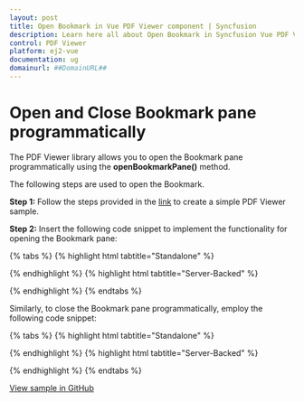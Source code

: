 ```yaml
---
layout: post
title: Open Bookmark in Vue PDF Viewer component | Syncfusion
description: Learn here all about Open Bookmark in Syncfusion Vue PDF Viewer component of Syncfusion Essential JS 2 and more.
control: PDF Viewer
platform: ej2-vue
documentation: ug
domainurl: ##DomainURL##
---
```


# Open and Close Bookmark pane programmatically

The PDF Viewer library allows you to open the Bookmark pane programmatically using the **openBookmarkPane()** method.

The following steps are used to open the Bookmark.

**Step 1:** Follow the steps provided in the [link](https://ej2.syncfusion.com/vue/documentation/pdfviewer/getting-started) to create a simple PDF Viewer sample.

**Step 2:** Insert the following code snippet to implement the functionality for opening the Bookmark pane:

{% tabs %}
{% highlight html tabtitle="Standalone" %}
<template>
  <div id="app">
    <button v-on:click="openBookmark">Open Bookmark Pane</button>
      <ejs-pdfviewer
        id="pdfViewer"
        ref="pdfviewer"
        :documentPath="documentPath"
        :resourceUrl="resourceUrl">
      </ejs-pdfviewer>
  </div>
</template>

<script>
import Vue from 'vue';
import { PdfViewerPlugin, Toolbar, Magnification, Navigation, 
         LinkAnnotation, BookmarkView, Annotation, ThumbnailView, 
         Print, TextSelection, TextSearch, FormFields, FormDesigner } from '@syncfusion/ej2-vue-pdfviewer';
Vue.use(PdfViewerPlugin);

export default {
  name: 'app',
  data () {
    return {
      resourceUrl:"https://cdn.syncfusion.com/ej2/24.1.41/dist/ej2-pdfviewer-lib",
      documentPath:"https://cdn.syncfusion.com/content/pdf/pdf-succinctly.pdf"
    };
  },
  provide: {
    PdfViewer: [ Toolbar, Magnification, Navigation, LinkAnnotation, BookmarkView, Annotation, 
                 ThumbnailView, Print, TextSelection, TextSearch, FormFields, FormDesigner ]},

  methods: {
    openBookmark: function () {
      var viewer = this.$refs.pdfviewer.ej2Instances;
      viewer.bookmarkViewModule.openBookmarkPane();
    }
  }
}
</script>
{% endhighlight %}
{% highlight html tabtitle="Server-Backed" %}
<template>
  <div id="app">
    <button v-on:click="openBookmark">Open Bookmark Pane</button>
      <ejs-pdfviewer
        id="pdfViewer"
        ref="pdfviewer"
        :documentPath="documentPath"
        :serviceUrl="serviceUrl">
      </ejs-pdfviewer>
  </div>
</template>

<script>
import Vue from 'vue';
import { PdfViewerPlugin, Toolbar, Magnification, Navigation, 
         LinkAnnotation, BookmarkView, Annotation, ThumbnailView, 
         Print, TextSelection, TextSearch, FormFields, FormDesigner } from '@syncfusion/ej2-vue-pdfviewer';
Vue.use(PdfViewerPlugin);

export default {
  name: 'app',
  data () {
    return {
      serviceUrl:"https://services.syncfusion.com/vue/production/api/pdfviewer",
      documentPath:"https://cdn.syncfusion.com/content/pdf/pdf-succinctly.pdf"
    };
  },
  provide: {
    PdfViewer: [ Toolbar, Magnification, Navigation, LinkAnnotation, BookmarkView, Annotation, 
                 ThumbnailView, Print, TextSelection, TextSearch, FormFields, FormDesigner ]},

  methods: {
    openBookmark: function () {
      var viewer = this.$refs.pdfviewer.ej2Instances;
      viewer.bookmarkViewModule.openBookmarkPane();
    }
  }
}
</script>
{% endhighlight %}
{% endtabs %}

Similarly, to close the Bookmark pane programmatically, employ the following code snippet:

{% tabs %}
{% highlight html tabtitle="Standalone" %}
<template>
  <div id="app">
    <button v-on:click="closeBookmark">Close Bookmark Pane</button>
      <ejs-pdfviewer
        id="pdfViewer"
        ref="pdfviewer"
        :documentPath="documentPath"
        :resourceUrl="resourceUrl">
      </ejs-pdfviewer>
  </div>
</template>

<script>
import Vue from 'vue';
import { PdfViewerPlugin, Toolbar, Magnification, Navigation, 
         LinkAnnotation, BookmarkView, Annotation, ThumbnailView, 
         Print, TextSelection, TextSearch, FormFields, FormDesigner } from '@syncfusion/ej2-vue-pdfviewer';
Vue.use(PdfViewerPlugin);

export default {
  name: 'app',
  data () {
    return {
      resourceUrl:"https://cdn.syncfusion.com/ej2/24.1.41/dist/ej2-pdfviewer-lib",
      documentPath:"https://cdn.syncfusion.com/content/pdf/pdf-succinctly.pdf"
    };
  },
  provide: {
    PdfViewer: [ Toolbar, Magnification, Navigation, LinkAnnotation, BookmarkView, Annotation, 
                 ThumbnailView, Print, TextSelection, TextSearch, FormFields, FormDesigner ]},

  methods: {
    closeBookmark: function () {
      var viewer = this.$refs.pdfviewer.ej2Instances;
      viewer.bookmarkViewModule.closeBookmarkPane();
    }
  }
}
</script>
{% endhighlight %}
{% highlight html tabtitle="Server-Backed" %}
<template>
  <div id="app">
    <button v-on:click="closeBookmark">Close Bookmark Pane</button>
      <ejs-pdfviewer
        id="pdfViewer"
        ref="pdfviewer"
        :documentPath="documentPath"
        :serviceUrl="serviceUrl">
      </ejs-pdfviewer>
  </div>
</template>

<script>
import Vue from 'vue';
import { PdfViewerPlugin, Toolbar, Magnification, Navigation, 
         LinkAnnotation, BookmarkView, Annotation, ThumbnailView, 
         Print, TextSelection, TextSearch, FormFields, FormDesigner } from '@syncfusion/ej2-vue-pdfviewer';
Vue.use(PdfViewerPlugin);

export default {
  name: 'app',
  data () {
    return {
      serviceUrl:"https://services.syncfusion.com/vue/production/api/pdfviewer",
      documentPath:"https://cdn.syncfusion.com/content/pdf/pdf-succinctly.pdf"
    };
  },
  provide: {
    PdfViewer: [ Toolbar, Magnification, Navigation, LinkAnnotation, BookmarkView, Annotation, 
                 ThumbnailView, Print, TextSelection, TextSearch, FormFields, FormDesigner ]},

  methods: {
    closeBookmark: function () {
      var viewer = this.$refs.pdfviewer.ej2Instances;
      viewer.bookmarkViewModule.closeBookmarkPane();
    }
  }
}
</script>
{% endhighlight %}
{% endtabs %}

[View sample in GitHub](https://github.com/SyncfusionExamples/vue-pdf-viewer-examples/tree/master/How%20to/Open%20and%20close%20bookmark)